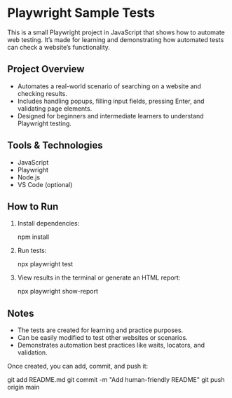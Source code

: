 # Playwright Sample Tests

This is a small Playwright project in JavaScript that shows how to automate web testing. It’s made for learning and demonstrating how automated tests can check a website’s functionality.
## Project Overview
- Automates a real-world scenario of searching on a website and checking results.
- Includes handling popups, filling input fields, pressing Enter, and validating page elements.
- Designed for beginners and intermediate learners to understand Playwright testing.

## Tools & Technologies
- JavaScript
- Playwright
- Node.js
- VS Code (optional)

## How to Run
1. Install dependencies:
  
   npm install

2. Run tests:

   npx playwright test

3. View results in the terminal or generate an HTML report:

   npx playwright show-report

## Notes

* The tests are created for learning and practice purposes.
* Can be easily modified to test other websites or scenarios.
* Demonstrates automation best practices like waits, locators, and validation.



Once created, you can add, commit, and push it:  

git add README.md
git commit -m "Add human-friendly README"
git push origin main
